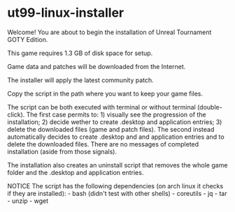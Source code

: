 # ut99-linux-installer

Welcome! You are about to begin the installation of Unreal Tournament GOTY Edition.

This game requires 1.3 GB of disk space for setup.

Game data and patches will be downloaded from the Internet.

The installer will apply the latest community patch.

Copy the script in the path where you want to keep your game files.

The script can be both executed with terminal or without terminal (double-click).
The first case permits to:
	1) visually see the progression of the installation;
	2) decide wether to create .desktop and application entries;
	3) delete the downloaded files (game and patch files).
The second instead automatically decides to create .desktop and and application entries and to delete the downloaded files. There are no messages of completed installation (aside from those signals).

The installation also creates an uninstall script that removes the whole game folder and the .desktop and application entries.

NOTICE
The script has the following dependencies (on arch linux it checks if they are installed):
	- bash (didn't test with other shells)
	- coreutils
	- jq
	- tar
	- unzip
	- wget
